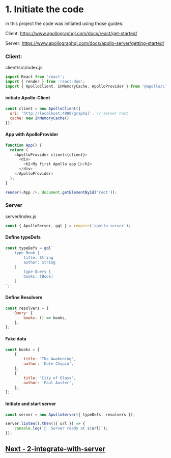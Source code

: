 # 1. Initiate the code

   in this project the code was initiated using those guides:
   
   Client: https://www.apollographql.com/docs/react/get-started/

   Server: https://www.apollographql.com/docs/apollo-server/getting-started/

### Client:

client/src/index.js

````javascript
import React from 'react';
import { render } from 'react-dom';
import { ApolloClient, InMemoryCache, ApolloProvider } from '@apollo/client';
````

#### initiate Apollo-Client
````javascript
const client = new ApolloClient({
  uri: 'http://localhost:4000/graphql', // server host
  cache: new InMemoryCache()
});
````

#### App with ApolloProvider
````javascript
function App() {
  return (
    <ApolloProvider client={client}>
      <div>
        <h2>My first Apollo app 🚀</h2>
      </div>
    </ApolloProvider>
  );
}

render(<App />, document.getElementById('root'));
````

### Server

server/index.js
````javascript
const { ApolloServer, gql } = require('apollo-server');
````
#### Define typeDefs
````javascript
const typeDefs = gql`
    type Book {
        title: String
        author: String
    }
        type Query {
        books: [Book]
    }
`;
````
#### Define Resolvers
````javascript
const resolvers = {
    Query: {
        books: () => books,
    },
};
````
#### Fake data
````javascript
const books = [
    {
        title: 'The Awakening',
        author: 'Kate Chopin',
    },
    {
        title: 'City of Glass',
        author: 'Paul Auster',
    },
];
````
#### Initiate and start server
````javascript
const server = new ApolloServer({ typeDefs, resolvers });

server.listen().then(({ url }) => {
    console.log(`🚀  Server ready at ${url}`);
});
````
 ## [Next - 2-integrate-with-server](https://github.com/amitznati/aws-fullstack-starter/tree/master/2-integrate-with-server#2-integrate-with-server)
